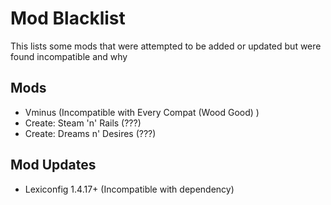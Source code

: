 # Mod Blacklist
This lists some mods that were attempted to be added or updated but were found incompatible and why

## Mods
- Vminus (Incompatible with Every Compat (Wood Good) )
- Create: Steam 'n' Rails (???)
- Create: Dreams n' Desires (???)

## Mod Updates
- Lexiconfig 1.4.17+ (Incompatible with dependency)
